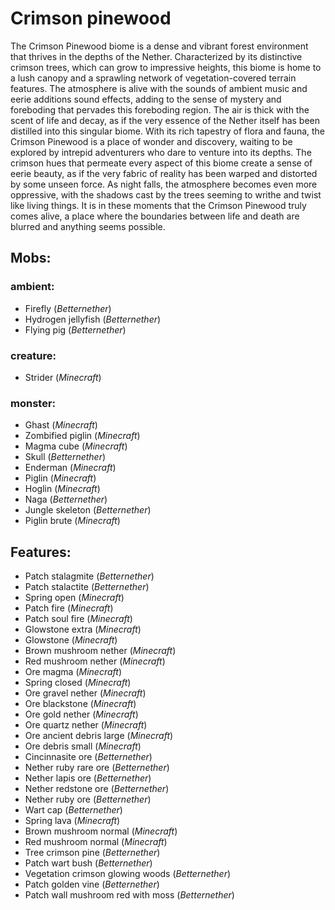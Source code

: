 
# Crimson pinewood
The Crimson Pinewood biome is a dense and vibrant forest environment that thrives in the depths of the Nether. Characterized by its distinctive crimson trees, which can grow to impressive heights, this biome is home to a lush canopy and a sprawling network of vegetation-covered terrain features. The atmosphere is alive with the sounds of ambient music and eerie additions sound effects, adding to the sense of mystery and foreboding that pervades this foreboding region. The air is thick with the scent of life and decay, as if the very essence of the Nether itself has been distilled into this singular biome. With its rich tapestry of flora and fauna, the Crimson Pinewood is a place of wonder and discovery, waiting to be explored by intrepid adventurers who dare to venture into its depths. The crimson hues that permeate every aspect of this biome create a sense of eerie beauty, as if the very fabric of reality has been warped and distorted by some unseen force. As night falls, the atmosphere becomes even more oppressive, with the shadows cast by the trees seeming to writhe and twist like living things. It is in these moments that the Crimson Pinewood truly comes alive, a place where the boundaries between life and death are blurred and anything seems possible.
## Mobs:
### ambient:
 - Firefly  (*Betternether*)
 - Hydrogen jellyfish  (*Betternether*)
 - Flying pig  (*Betternether*)
### creature:
 - Strider  (*Minecraft*)
### monster:
 - Ghast  (*Minecraft*)
 - Zombified piglin  (*Minecraft*)
 - Magma cube  (*Minecraft*)
 - Skull  (*Betternether*)
 - Enderman  (*Minecraft*)
 - Piglin  (*Minecraft*)
 - Hoglin  (*Minecraft*)
 - Naga  (*Betternether*)
 - Jungle skeleton  (*Betternether*)
 - Piglin brute  (*Minecraft*)
## Features:
 - Patch stalagmite  (*Betternether*)
 - Patch stalactite  (*Betternether*)
 - Spring open  (*Minecraft*)
 - Patch fire  (*Minecraft*)
 - Patch soul fire  (*Minecraft*)
 - Glowstone extra  (*Minecraft*)
 - Glowstone  (*Minecraft*)
 - Brown mushroom nether  (*Minecraft*)
 - Red mushroom nether  (*Minecraft*)
 - Ore magma  (*Minecraft*)
 - Spring closed  (*Minecraft*)
 - Ore gravel nether  (*Minecraft*)
 - Ore blackstone  (*Minecraft*)
 - Ore gold nether  (*Minecraft*)
 - Ore quartz nether  (*Minecraft*)
 - Ore ancient debris large  (*Minecraft*)
 - Ore debris small  (*Minecraft*)
 - Cincinnasite ore  (*Betternether*)
 - Nether ruby rare ore  (*Betternether*)
 - Nether lapis ore  (*Betternether*)
 - Nether redstone ore  (*Betternether*)
 - Nether ruby ore  (*Betternether*)
 - Wart cap  (*Betternether*)
 - Spring lava  (*Minecraft*)
 - Brown mushroom normal  (*Minecraft*)
 - Red mushroom normal  (*Minecraft*)
 - Tree crimson pine  (*Betternether*)
 - Patch wart bush  (*Betternether*)
 - Vegetation crimson glowing woods  (*Betternether*)
 - Patch golden vine  (*Betternether*)
 - Patch wall mushroom red with moss  (*Betternether*)

